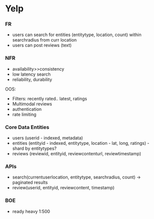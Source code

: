 # Yelp

### FR
* users can search for entities (entitytype, location, count) within searchradius from curr location
* users can post reviews (text)

### NFR
* availability>>consistency
* low latency search
* reliability, durability

OOS:
* Filters: recently rated.. latest, ratings
* Multimodal reviews
* authentication
* rate limiting

### Core Data Entities
* users (userid - indexed, metadata)
* entities (entityid - indexed, entitytype, location - lat, long, ratings) - shard by entitytypes?
* reviews (reviewid, entityid, reviewcontenturl, reviewtimestamp)

### APIs
* search(currentuserlocation, entitytype, searchradius, count) -> paginated results
* review(userid, entityid, reviewcontent, timestamp)

### BOE
* ready heavy 1:500
